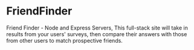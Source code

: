 # FriendFinder
Friend Finder - Node and Express Servers, This full-stack site will take in results from your users' surveys, then compare their answers with those from other users to match prospective friends.
